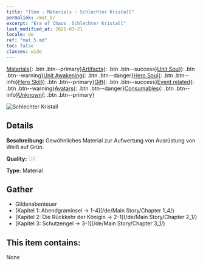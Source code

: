```yaml
---
title: "Item - Materials - Schlechter Kristall"
permalink: /mat_5/
excerpt: "Era of Chaos  Schlechter Kristall"
last_modified_at: 2021-07-21
locale: de
ref: "mat_5.md"
toc: false
classes: wide
---
```

 [Materials](/ItemsDE/){: .btn .btn--primary}[Artifacts](/ItemsDE/Artifacts/){: .btn .btn--success}[Unit Soul](/ItemsDE/UnitSoul/){: .btn .btn--warning}[Unit Awakening](/ItemsDE/UnitAwakening/){: .btn .btn--danger}[Hero Soul](/ItemsDE/HeroSoul/){: .btn .btn--info}[Hero Skill](/ItemsDE/HeroSkill/){: .btn .btn--primary}[Gift](/ItemsDE/Gift/){: .btn .btn--success}[Event related](/ItemsDE/Events/){: .btn .btn--warning}[Avatars](/ItemsDE/Avatars/){: .btn .btn--danger}[Consumables](/ItemsDE/Consumables/){: .btn .btn--info}[Unknown](/ItemsDE/Unknown/){: .btn .btn--primary}

 ![Schlechter Kristall](/images/t/i_cailiao_shuijing1.png)

## Details
 **Beschreibung:** Gewöhnliches Material zur Aufwertung von Ausrüstung von Weiß auf Grün.

 **Quality:** <span style="color: #C0C0C0">OK</span>

 **Type:** Material

## Gather

*    Gildenabenteuer 
*    [Kapitel 1: Abendgraminsel -> 1-4](/de/Main Story/Chapter 1_4/) 
*    [Kapitel 2: Die Rückkehr der Königin -> 2-1](/de/Main Story/Chapter 2_1/) 
*    [Kapitel 3: Schutzengel -> 3-1](/de/Main Story/Chapter 3_1/) 

## This item contains:

  None

